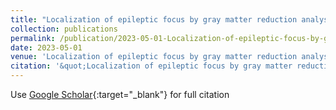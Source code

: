 ```yaml
---
title: "Localization of epileptic focus by gray matter reduction analysis from brain MR images for temporal lobe epilepsy patients"
collection: publications
permalink: /publication/2023-05-01-Localization-of-epileptic-focus-by-gray-matter-reduction-analysis-from-brain-MR-images-for-temporal-lobe-epilepsy-patients
date: 2023-05-01
venue: 'Localization of epileptic focus by gray matter reduction analysis from brain MR images for temporal lobe epilepsy patients'
citation: '&quot;Localization of epileptic focus by gray matter reduction analysis from brain MR images for temporal lobe epilepsy patients.&quot; Localization of epileptic focus by gray matter reduction analysis from brain MR images for temporal lobe epilepsy patients, 2023.'
---
```

Use [Google Scholar](https://scholar.google.com/scholar?q=Localization+of+epileptic+focus+by+gray+matter+reduction+analysis+from+brain+MR+images+for+temporal+lobe+epilepsy+patients){:target="_blank"} for full citation